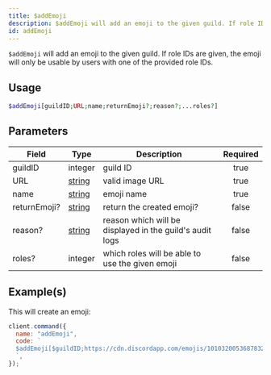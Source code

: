 ```yaml
---
title: $addEmoji
description: $addEmoji will add an emoji to the given guild. If role IDs are given, the emoji will only be usable by users with one of the provided role IDs.
id: addEmoji
---
```


`$addEmoji` will add an emoji to the given guild. If role IDs are given, the emoji will only be usable by users with one
of the provided role IDs.

## Usage

```php
$addEmoji[guildID;URL;name;returnEmoji?;reason?;...roles?]
```

## Parameters

| Field        | Type                                                                                              | Description                                              | Required |
| ------------ | ------------------------------------------------------------------------------------------------- | -------------------------------------------------------- | :------: |
| guildID      | integer                                                                                           | guild ID                                                 |   true   |
| URL          | [string](https://developer.mozilla.org/en-US/docs/Web/JavaScript/Reference/Global_Objects/String) | valid image URL                                          |   true   |
| name         | [string](https://developer.mozilla.org/en-US/docs/Web/JavaScript/Reference/Global_Objects/String) | emoji name                                               |   true   |
| returnEmoji? | [string](https://developer.mozilla.org/en-US/docs/Web/JavaScript/Reference/Global_Objects/String) | return the created emoji?                                |  false   |
| reason?      | [string](https://developer.mozilla.org/en-US/docs/Web/JavaScript/Reference/Global_Objects/String) | reason which will be displayed in the guild's audit logs |  false   |
| roles?       | integer                                                                                           | which roles will be able to use the given emoji          |  false   |

## Example(s)

This will create an emoji:

```javascript
client.command({
  name: "addEmoji",
  code: `
  $addEmoji[$guildID;https://cdn.discordapp.com/emojis/1010320053687832586.webp?size=96&quality=lossless;leref;false]
  `,
});
```

